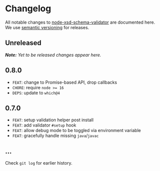 # Changelog

All notable changes to [node-xsd-schema-validator](https://github.com/nikku/node-xsd-schema-validator) are documented here. We use [semantic versioning](http://semver.org/) for releases.

## Unreleased

___Note:__ Yet to be released changes appear here._

## 0.8.0

* `FEAT`: change to Promise-based API, drop callbacks
* `CHORE`: require `node >= 16`
* `DEPS`: update to `which@4`

## 0.7.0

* `FEAT`: setup validation helper post install
* `FEAT`: add validator `#setup` hook
* `FEAT`: allow debug mode to be toggled via environment variable
* `FEAT`: gracefully handle missing `java`/`javac`

## ...

Check `git log` for earlier history.